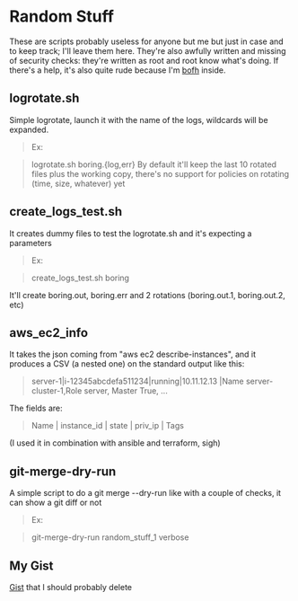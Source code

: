 # Random Stuff

These are scripts probably useless for anyone but me but just in case and to keep track; I'll leave them here. They're also awfully written and missing of security checks: they're written as root and root know what's doing. If there's a help, it's also quite rude because I'm [bofh](https://en.wikipedia.org/wiki/Bastard_Operator_From_Hell) inside. 

## logrotate.sh
Simple logrotate, launch it with the name of the logs, wildcards will be expanded.
> Ex: 

> logrotate.sh boring.{log,err}
By default it'll keep the last 10 rotated files plus the working copy, there's no support for policies on rotating (time, size, whatever) yet


## create_logs_test.sh
It creates dummy files to test the logrotate.sh and it's expecting a parameters
> Ex:

> create_logs_test.sh boring

It'll create boring.out, boring.err and 2 rotations (boring.out.1, boring.out.2, etc)

## aws_ec2_info
It takes the json coming from "aws ec2 describe-instances", and it produces a CSV (a nested one) on the standard output like this:
> server-1|i-12345abcdefa511234|running|10.11.12.13 |Name server-cluster-1,Role server, Master True, ...

The fields are:
>  Name   |  instance_id       | state |  priv_ip   | Tags

(I used it in combination with ansible and terraform, sigh)

## git-merge-dry-run
A simple script to do a git merge --dry-run like with a couple of checks, it can show a git diff or not
> Ex:

> git-merge-dry-run random_stuff_1 verbose

## My Gist
[Gist](https://gist.github.com/jtheo) that I should probably delete
